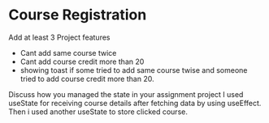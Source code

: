 # Course Registration

Add at least 3 Project features
- Cant add same course twice
- Cant add course credit more than 20
- showing toast if some tried to add same course twise and someone tried to add course credit more than 20.

Discuss how you managed the state in your assignment project
I used useState for receiving course details after fetching data by using useEffect. Then i used another useState to store clicked course.
